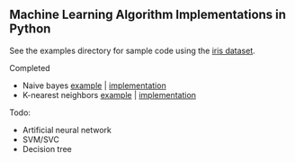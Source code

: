 ## Machine Learning Algorithm Implementations in Python

See the examples directory for sample code using the [iris dataset](https://archive.ics.uci.edu/ml/datasets/Iris).

Completed
* Naive bayes [example](https://github.com/dan-silver/machine-learning-implementations/blob/master/examples/NaiveBayes.py) | [implementation](https://github.com/dan-silver/machine-learning-implementations/blob/master/naive_bayes.py)
* K-nearest neighbors [example](https://github.com/dan-silver/machine-learning-implementations/blob/master/examples/kNearestNeighbors.py) | [implementation](https://github.com/dan-silver/machine-learning-implementations/blob/master/knn.py)

Todo:
* Artificial neural network
* SVM/SVC
* Decision tree
